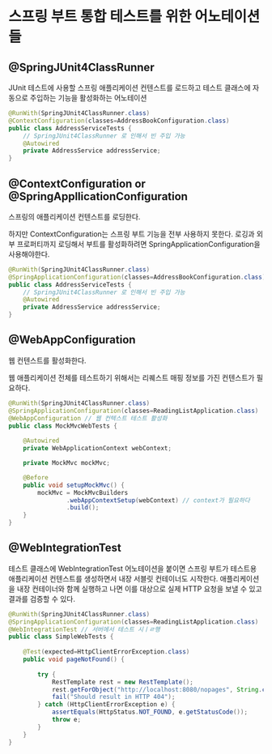 스프링 부트 통합 테스트를 위한 어노테이션들
=====================================

## @SpringJUnit4ClassRunner

JUnit 테스트에 사용할 스프링 애플리케이션 컨텐스트를 로드하고 테스트 클래스에 자동으로 주입하는 기능을 활성화하는 어노테이션

```java
@RunWith(SpringJUnit4ClassRunner.class)
@ContextConfiguration(classes=AddressBookConfiguration.class)
public class AddressServiceTests {
    // SpringJUnit4ClassRunner 로 인해서 빈 주입 가능
    @Autowired
    private AddressService addressService;
}
```

## @ContextConfiguration or @SpringAppllicationConfiguration

스프링의 애플리케이션 컨텐스트를 로딩한다. 

하지만 ContextConfiguration는 스프링 부트 기능을 전부 사용하지 못한다. 로깅과 외부 프로퍼티까지 로딩해서 부트를 활성화하려면 SpringApplicationConfiguration을 사용해야한다.

```java
@RunWith(SpringJUnit4ClassRunner.class)
@SpringApplicationConfiguration(classes=AddressBookConfiguration.class)
public class AddressServiceTests {
    // SpringJUnit4ClassRunner 로 인해서 빈 주입 가능
    @Autowired
    private AddressService addressService;
}
```

## @WebAppConfiguration
웹 컨텐스트를 활성화한다. 

웹 애플리케이션 전체를 테스트하기 위해서는 리퀘스트 매핑 정보를 가진 컨텐스트가 필요하다.

```java
@RunWith(SpringJUnit4ClassRunner.class)
@SpringApplicationConfiguration(classes=ReadingListApplication.class)
@WebAppConfiguration // 웹 컨텍스트 테스트 활성화
public class MockMvcWebTests {
    
    @Autowired
    private WebApplicationContext webContext;

    private MockMvc mockMvc;

    @Before
    public void setupMockMvc() {
        mockMvc = MockMvcBuilders
                .webAppContextSetup(webContext) // context가 필요하다
                .build();
    }
}
```

## @WebIntegrationTest

테스트 클래스에 WebIntegrationTest 어노테이션을 붙이면 스프링 부트가 테스트용 애플리케이션 컨텐스트를 생성하면서 내장 서블릿 컨테이너도 시작한다. 
애플리케이션을 내장 컨테이너와 함께 실행하고 나면 이를 대상으로 실제 HTTP 요청을 보낼 수 있고 결과를 검증할 수 있다.

```java
@RunWith(SpringJUnit4ClassRunner.class)
@SpringApplicationConfiguration(classes=ReadingListApplication.class)
@WebIntegrationTest // 서버에서 테스트 시ㅣㄹ행
public class SimpleWebTests {
    
    @Test(expected=HttpClientErrorException.class)
    public void pageNotFound() {
        
        try {
            RestTemplate rest = new RestTemplate();
            rest.getForObject("http://localhost:8080/nopages", String.class);
            fail("Should result in HTTP 404");
        } catch (HttpClientErrorException e) {
            assertEquals(HttpStatus.NOT_FOUND, e.getStatusCode());
            throw e;
        }
    }
}
```

